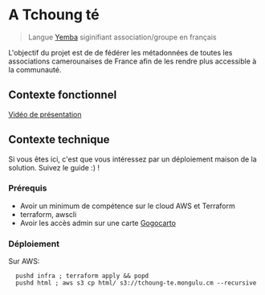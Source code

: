 # A Tchoung té
> Langue [Yemba](https://fr.wikipedia.org/wiki/Yemba) siginifiant association/groupe en français

L'objectif du projet est de de fédérer les métadonnées de toutes les associations camerounaises de France afin de les rendre plus accessible à la communauté.
 

## Contexte fonctionnel

[Vidéo de présentation](https://peertube.stream/w/qmMMLyMbzAU8HWWAk1LAQJ)


## Contexte technique

Si vous êtes ici, c'est que vous intéressez par un déploiement maison de la solution. Suivez le guide :) !


### Prérequis

* Avoir un minimum de compétence sur le cloud AWS et Terraform
* terraform, awscli
* Avoir les accès admin sur une carte [Gogocarto](https://gogocarto.fr/projects)


### Déploiement

Sur AWS:  
  ```
    pushd infra ; terraform apply && popd
    pushd html ; aws s3 cp html/ s3://tchoung-te.mongulu.cm --recursive
  ```